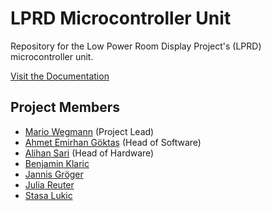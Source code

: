# LPRD Microcontroller Unit

Repository for the Low Power Room Display Project's (LPRD) microcontroller unit.

[Visit the Documentation](https://tha-lprd.github.io/Docs/)

## Project Members

- [Mario Wegmann](https://github.com/Marioheld) (Project Lead)
- [Ahmet Emirhan Göktaş](https://github.com/InfinitePain) (Head of Software)
- [Alihan Sari](https://github.com/Alichandroo) (Head of Hardware)
- [Benjamin Klaric](https://github.com/bklaric1)
- [Jannis Gröger](https://github.com/ynnys)
- [Julia Reuter](https://github.com/jr3511)
- [Stasa Lukic](https://github.com/AsatsTerris)

